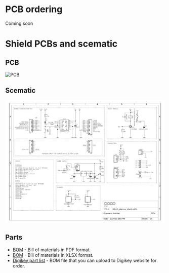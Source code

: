 # PCB ordering
Coming soon
# Shield PCBs and scematic
## PCB
![PCB]()
## Scematic
<a href="https://github.com/srg74/WLED-wemos-shield/blob/master/resources/schematic.pdf">![Schematic](/resources/schematic.jpg)</a>
## Parts
-   [BOM]() - Bill of materials in PDF format.
-   [BOM]() - Bill of materials in XLSX format.
-   [Digikey part list]() - BOM file that you can upload to Digikey website for order.
